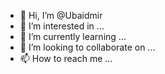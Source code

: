 - 👋 Hi, I’m @Ubaidmir
- 👀 I’m interested in ...
- 🌱 I’m currently learning ...
- 💞️ I’m looking to collaborate on ...
- 📫 How to reach me ...

<!---
Ubaidmir/Ubaidmir is a ✨ special ✨ repository because its `README.md` (this file) appears on your GitHub profile.
You can click the Preview link to take a look at your changes.
--->

